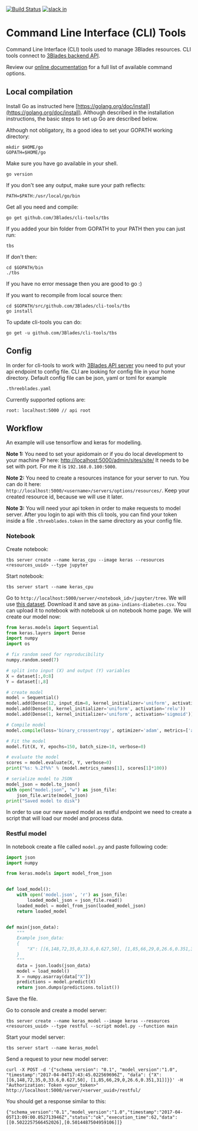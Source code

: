 [![Build Status](https://travis-ci.org/3Blades/cli-tools.svg?branch=master)](https://travis-ci.org/3Blades/cli-tools)
[![slack in](https://slackin-rkedwqasme.now.sh/badge.svg)](https://slackin-rkedwqasme.now.sh/)

# Command Line Interface (CLI) Tools

Command Line Interface (CLI) tools used to manage 3Blades resources. CLI tools connect to [3Blades backend API](https://github.com/3blades/app-backend).

Review our [online documentation](https://docs.3blades.io) for a full list of available command options.

## Local compilation

Install Go as instructed here [https://golang.org/doc/install](https://golang.org/doc/install). Although described in the installation instructions, the basic steps to set up Go are described below.

Although not obligatory, its a good idea to set your GOPATH working directory:

    mkdir $HOME/go
    GOPATH=$HOME/go

Make sure you have go available in your shell.

    go version

If you don't see any output, make sure your path reflects:

    PATH=$PATH:/usr/local/go/bin

Get all you need and compile:

    go get github.com/3Blades/cli-tools/tbs

If you added your bin folder from GOPATH to your PATH then you can just run:

    tbs

If don't then:

    cd $GOPATH/bin
    ./tbs

If you have no error message then you are good to go :)

If you want to recompile from local source then:

    cd $GOPATH/src/github.com/3Blades/cli-tools/tbs
    go install

To update cli-tools you can do:

    go get -u github.com/3Blades/cli-tools/tbs

## Config

In order for cli-tools to work with [3Blades API server](https://github.com/3blades/app-backend) you need to put your api endpoint to config file.
CLI are looking for config file in your home directory. Default config file can be json, yaml or toml for example

	.threeblades.yaml

Currently supported options are:

	root: localhost:5000 // api root

## Workflow

An example will use tensorflow and keras for modelling.

**Note 1:** You need to set your apidomain or if you do local development to your machine IP here:
[http://localhost:5000/admin/sites/site/](http://localhost:5000/admin/sites/site/) It needs to be set with port.
For me it is `192.168.0.100:5000`.

**Note 2:** You need to create a resources instance for your server to run. You can do it here:
`http://localhost:5000/<username>/servers/options/resources/`. Keep your created resource id, because we will use it later.

**Note 3:** You will need your api token in order to make requests to model server. After you login to api with this cli tools, you can find your token inside a file `.threeblades.token` in the same directory as your config file.

### Notebook

Create notebook:

	tbs server create --name keras_cpu --image keras --resources <resources_uuid> --type jupyter

Start notebook:

	tbs server start --name keras_cpu

Go to `http://localhost:5000/server/<notebook_id>/jupyter/tree`.
We will use [this dataset](http://archive.ics.uci.edu/ml/machine-learning-databases/pima-indians-diabetes/pima-indians-diabetes.data).
Download it and save as `pima-indians-diabetes.csv`. You can upload it to notebook with notebook ui on notebook home page.
We will create our model now:

```python
from keras.models import Sequential
from keras.layers import Dense
import numpy
import os

# fix random seed for reproducibility
numpy.random.seed(7)

# split into input (X) and output (Y) variables
X = dataset[:,0:8]
Y = dataset[:,8]

# create model
model = Sequential()
model.add(Dense(12, input_dim=8, kernel_initializer='uniform', activation='relu'))
model.add(Dense(8, kernel_initializer='uniform', activation='relu'))
model.add(Dense(1, kernel_initializer='uniform', activation='sigmoid'))

# Compile model
model.compile(loss='binary_crossentropy', optimizer='adam', metrics=['accuracy'])

# Fit the model
model.fit(X, Y, epochs=150, batch_size=10, verbose=0)

# evaluate the model
scores = model.evaluate(X, Y, verbose=0)
print("%s: %.2f%%" % (model.metrics_names[1], scores[1]*100))

# serialize model to JSON
model_json = model.to_json()
with open("model.json", "w") as json_file:
    json_file.write(model_json)
print("Saved model to disk")
```

In order to use our new saved model as restful endpoint we need to create a script that will load our model
and process data.

### Restful model

In notebook create a file called `model.py` and paste following code:

```python
import json
import numpy

from keras.models import model_from_json


def load_model():
    with open('model.json', 'r') as json_file:
        loaded_model_json = json_file.read()
    loaded_model = model_from_json(loaded_model_json)
    return loaded_model


def main(json_data):
	"""
    Example json_data:
	{
        "X": [[6,148,72,35,0,33.6,0.627,50], [1,85,66,29,0,26.6,0.351,31]]
	}
	"""
    data = json.loads(json_data)
    model = load_model()
    X = numpy.asarray(data["X"])
    predictions = model.predict(X)
    return json.dumps(predictions.tolist())
```

Save the file.

Go to console and create a model server:

	tbs server create --name keras_model --image keras --resources <resources_uuid> --type restful --script model.py --function main

Start your model server:

	tbs server start --name keras_model

Send a request to your new model server:

```
curl -X POST -d '{"schema_version": "0.1", "model_version":"1.0", "timestamp":"2017-04-04T17:43:45.022569696Z", "data": {"X": [[6,148,72,35,0,33.6,0.627,50], [1,85,66,29,0,26.6,0.351,31]]}}' -H "Authorization: Token <your_token>" http://localhost:5000/server/<server_uuid>/restful/
```

You should get a response similar to this:

```
{"schema_version":"0.1","model_version":"1.0","timestamp":"2017-04-05T13:09:00.052713946Z","status":"ok","execution_time":62,"data":[[0.5022257566452026],[0.5014487504959106]]}
```

